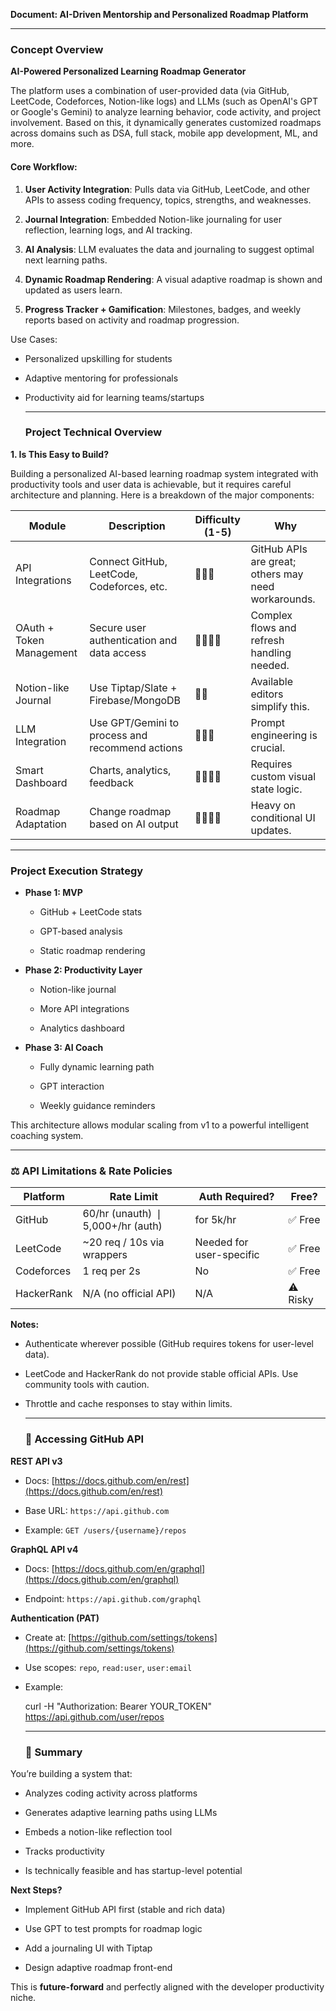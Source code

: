 **Document: AI-Driven Mentorship and Personalized Roadmap Platform**

---

###  **Concept Overview**

**AI-Powered Personalized Learning Roadmap Generator**

The platform uses a combination of user-provided data (via GitHub, LeetCode, Codeforces, Notion-like logs) and LLMs (such as OpenAI's GPT or Google's Gemini) to analyze learning behavior, code activity, and project involvement. Based on this, it dynamically generates customized roadmaps across domains such as DSA, full stack, mobile app development, ML, and more.

#### **Core Workflow:**

1. **User Activity Integration**: Pulls data via GitHub, LeetCode, and other APIs to assess coding frequency, topics, strengths, and weaknesses.

2. **Journal Integration**: Embedded Notion-like journaling for user reflection, learning logs, and AI tracking.

3. **AI Analysis**: LLM evaluates the data and journaling to suggest optimal next learning paths.

4. **Dynamic Roadmap Rendering**: A visual adaptive roadmap is shown and updated as users learn.

5. **Progress Tracker \+ Gamification**: Milestones, badges, and weekly reports based on activity and roadmap progression.

Use Cases:

* Personalized upskilling for students

* Adaptive mentoring for professionals

* Productivity aid for learning teams/startups

  ---

  ### **Project Technical Overview**

**1\. Is This Easy to Build?**

Building a personalized AI-based learning roadmap system integrated with productivity tools and user data is achievable, but it requires careful architecture and planning. Here is a breakdown of the major components:

| Module | Description | Difficulty (1-5) | Why |
| ----- | ----- | ----- | ----- |
| API Integrations | Connect GitHub, LeetCode, Codeforces, etc. | 🔘🔘🔘 | GitHub APIs are great; others may need workarounds. |
| OAuth \+ Token Management | Secure user authentication and data access | 🔘🔘🔘🔘 | Complex flows and refresh handling needed. |
| Notion-like Journal | Use Tiptap/Slate \+ Firebase/MongoDB | 🔘🔘 | Available editors simplify this. |
| LLM Integration | Use GPT/Gemini to process and recommend actions | 🔘🔘🔘 | Prompt engineering is crucial. |
| Smart Dashboard | Charts, analytics, feedback | 🔘🔘🔘🔘 | Requires custom visual state logic. |
| Roadmap Adaptation | Change roadmap based on AI output | 🔘🔘🔘🔘 | Heavy on conditional UI updates. |

---

###  **Project Execution Strategy**

* **Phase 1: MVP**

  * GitHub \+ LeetCode stats

  * GPT-based analysis

  * Static roadmap rendering

* **Phase 2: Productivity Layer**

  * Notion-like journal

  * More API integrations

  * Analytics dashboard

* **Phase 3: AI Coach**

  * Fully dynamic learning path

  * GPT interaction

  * Weekly guidance reminders

This architecture allows modular scaling from v1 to a powerful intelligent coaching system.

---

### **⚖️ API Limitations & Rate Policies**

| Platform | Rate Limit | Auth Required? | Free? |
| ----- | ----- | ----- | ----- |
| GitHub | 60/hr (unauth) ❘ 5,000+/hr (auth) |  for 5k/hr | ✅ Free |
| LeetCode | \~20 req / 10s via wrappers | Needed for user-specific | ✅ Free |
| Codeforces | 1 req per 2s | No | ✅ Free |
| HackerRank | N/A (no official API) | N/A | ⚠️ Risky |

**Notes:**

* Authenticate wherever possible (GitHub requires tokens for user-level data).

* LeetCode and HackerRank do not provide stable official APIs. Use community tools with caution.

* Throttle and cache responses to stay within limits.

  ---

  ### **🔗 Accessing GitHub API**

**REST API v3**

* Docs: [https://docs.github.com/en/rest](https://docs.github.com/en/rest)

* Base URL: `https://api.github.com`

* Example: `GET /users/{username}/repos`

**GraphQL API v4**

* Docs: [https://docs.github.com/en/graphql](https://docs.github.com/en/graphql)

* Endpoint: `https://api.github.com/graphql`

**Authentication (PAT)**

* Create at: [https://github.com/settings/tokens](https://github.com/settings/tokens)

* Use scopes: `repo`, `read:user`, `user:email`

* Example:

  curl \-H "Authorization: Bearer YOUR\_TOKEN" https://api.github.com/user/repos  
    
  ---

  ### **🔹 Summary**

You’re building a system that:

* Analyzes coding activity across platforms

* Generates adaptive learning paths using LLMs

* Embeds a notion-like reflection tool

* Tracks productivity

* Is technically feasible and has startup-level potential

**Next Steps?**

* Implement GitHub API first (stable and rich data)

* Use GPT to test prompts for roadmap logic

* Add a journaling UI with Tiptap

* Design adaptive roadmap front-end

This is **future-forward** and perfectly aligned with the developer productivity niche.

